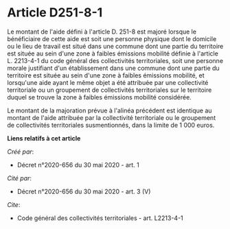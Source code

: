 # Article D251-8-1

Le montant de l'aide défini à l'article D. 251-8 est majoré lorsque le bénéficiaire de cette aide est soit une personne
physique dont le domicile ou le lieu de travail est situé dans une commune dont une partie du territoire est située au sein
d'une zone à faibles émissions mobilité définie à l'article L. 2213-4-1 du code général des collectivités territoriales, soit
une personne morale justifiant d'un établissement dans une commune dont une partie du territoire est située au sein d'une
zone à faibles émissions mobilité, et lorsqu'une aide ayant le même objet a été attribuée par une collectivité territoriale
ou un groupement de collectivités territoriales sur le territoire duquel se trouve la zone à faibles émissions mobilité
considérée.

Le montant de la majoration prévue à l'alinéa précédent est identique au montant de l'aide attribuée par la collectivité
territoriale ou le groupement de collectivités territoriales susmentionnés, dans la limite de 1 000 euros.

**Liens relatifs à cet article**

_Créé par_:

  - Décret n°2020-656 du 30 mai 2020 - art. 1

_Cité par_:

  - Décret n°2020-656 du 30 mai 2020 - art. 3 (V)

_Cite_:

  - Code général des collectivités territoriales - art. L2213-4-1
